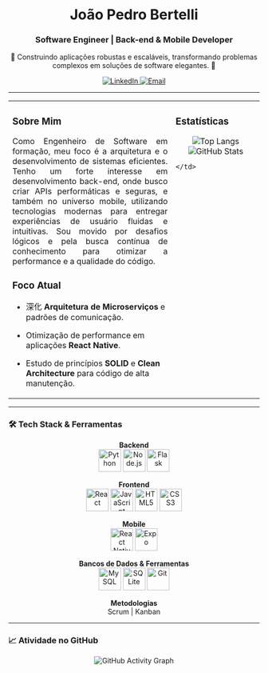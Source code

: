 <div align="center">
  <h1><strong>João Pedro Bertelli</strong></h1>
  <h3>Software Engineer | Back-end & Mobile Developer</h3>
</div>

<div align="center">
  <p>🚀 Construindo aplicações robustas e escaláveis, transformando problemas complexos em soluções de software elegantes. 🚀</p>
</div>

<div align="center">
  <a href="https://www.linkedin.com/in/jo%C3%A3o-pedro-da-silva-bertelli-b68ba6275/" target="_blank">
    <img src="https://img.shields.io/badge/LinkedIn-0077B5?style=for-the-badge&logo=linkedin&logoColor=white" alt="LinkedIn">
  </a>
  <a href="mailto:jpbertelli10@gmail.com">
    <img src="https://img.shields.io/badge/Email-D14836?style=for-the-badge&logo=gmail&logoColor=white" alt="Email">
  </a>
</div>

---

<table>
  <tr>
    <td valign="top" width="65%">

### Sobre Mim

<p align="justify">
Como Engenheiro de Software em formação, meu foco é a arquitetura e o desenvolvimento de sistemas eficientes. Tenho um forte interesse em desenvolvimento back-end, onde busco criar APIs performáticas e seguras, e também no universo mobile, utilizando tecnologias modernas para entregar experiências de usuário fluidas e intuitivas. Sou movido por desafios lógicos e pela busca contínua de conhecimento para otimizar a performance e a qualidade do código.
</p>

### Foco Atual
- 深化 **Arquitetura de Microserviços** e padrões de comunicação.
- Otimização de performance em aplicações **React Native**.
- Estudo de princípios **SOLID** e **Clean Architecture** para código de alta manutenção.

    </td>
    <td valign="top" width="35%">

### Estatísticas

<div align="center">
  <img src="https://github-readme-stats.vercel.app/api/top-langs/?username=JotapBertelli&layout=compact&theme=tokyonight&hide_border=true&border_radius=8" alt="Top Langs" />
  <img src="https://github-readme-stats.vercel.app/api?username=JotapBertelli&show_icons=true&theme=tokyonight&include_all_commits=true&count_private=true&hide_border=true&border_radius=8" alt="GitHub Stats" />
</div>

    </td>
  </tr>
</table>

---

### 🛠️ Tech Stack & Ferramentas

<div align="center">

**Backend**
<br>
<img src="https://cdn.jsdelivr.net/gh/devicons/devicon/icons/python/python-original.svg" width="45" height="45" alt="Python" />
<img src="https://cdn.jsdelivr.net/gh/devicons/devicon/icons/nodejs/nodejs-original.svg" width="45" height="45" alt="Node.js" />
<img src="https://cdn.jsdelivr.net/gh/devicons/devicon/icons/flask/flask-original.svg" width="45" height="45" alt="Flask" />

**Frontend**
<br>
<img src="https://cdn.jsdelivr.net/gh/devicons/devicon/icons/react/react-original.svg" width="45" height="45" alt="React" />
<img src="https://cdn.jsdelivr.net/gh/devicons/devicon/icons/javascript/javascript-original.svg" width="45" height="45" alt="JavaScript" />
<img src="https://cdn.jsdelivr.net/gh/devicons/devicon/icons/html5/html5-original.svg" width="45" height="45" alt="HTML5" />
<img src="https://cdn.jsdelivr.net/gh/devicons/devicon/icons/css3/css3-original.svg" width="45" height="45" alt="CSS3" />

**Mobile**
<br>
<img src="https://cdn.jsdelivr.net/gh/devicons/devicon/icons/react/react-original.svg" width="45" height="45" alt="React Native" />
<img src="https://img.icons8.com/ios-filled/100/expo.png" width="45" height="45" alt="Expo" />

**Bancos de Dados & Ferramentas**
<br>
<img src="https://cdn.jsdelivr.net/gh/devicons/devicon/icons/mysql/mysql-original-wordmark.svg" width="45" height="45" alt="MySQL" />
<img src="https://cdn.jsdelivr.net/gh/devicons/devicon/icons/sqlite/sqlite-original.svg" width="45" height="45" alt="SQLite" />
<img src="https://cdn.jsdelivr.net/gh/devicons/devicon/icons/git/git-original.svg" width="45" height="45" alt="Git" />

**Metodologias**
<br>
Scrum | Kanban

</div>

---

### 📈 Atividade no GitHub
<div align="center">
  <img src="https://github-readme-activity-graph.vercel.app/graph?username=JotapBertelli&theme=tokyo-night" alt="GitHub Activity Graph" />
</div>
